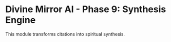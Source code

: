 # Divine Mirror AI - Phase 9: Synthesis Engine

This module transforms citations into spiritual synthesis.
